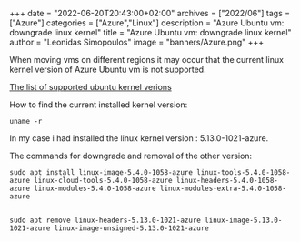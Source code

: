 +++
date = "2022-06-20T20:43:00+02:00"
archives = ["2022/06"]
tags = ["Azure"]
categories = ["Azure","Linux"]
description = "Azure Ubuntu vm: downgrade linux kernel"
title = "Azure Ubuntu vm: downgrade linux kernel"
author = "Leonidas Simopoulos"
image = "banners/Azure.png"
+++

When moving vms on different regions it may occur that the current linux kernel version of Azure Ubuntu vm is not supported.


[The list of supported ubuntu kernel verions](https://docs.microsoft.com/en-us/azure/site-recovery/azure-to-azure-support-matrix#supported-ubuntu-kernel-versions-for-azure-virtual-machines)



How to find the current installed kernel version: 
```
uname -r
```

In my case i had installed the linux kernel version : 5.13.0-1021-azure.

The commands for downgrade and removal of the other version:
```
sudo apt install linux-image-5.4.0-1058-azure linux-tools-5.4.0-1058-azure linux-cloud-tools-5.4.0-1058-azure linux-headers-5.4.0-1058-azure linux-modules-5.4.0-1058-azure linux-modules-extra-5.4.0-1058-azure


sudo apt remove linux-headers-5.13.0-1021-azure linux-image-5.13.0-1021-azure linux-image-unsigned-5.13.0-1021-azure
```